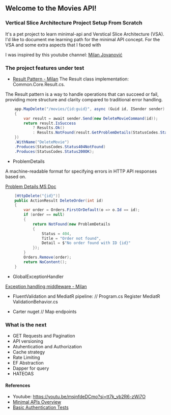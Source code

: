 
## Welcome to the Movies API!
### Vertical Slice Architecture Project Setup From Scratch


It's a pet project to learn minimal-api and Verstical Slice Architecture (VSA).
I'd like to document me learning path for the minimal API concept.
For the VSA and some extra aspects that I faced with

I was inspired by this youtube channel: 
[Milan Jovanović](https://www.youtube.com/@MilanJovanovicTech)


### The project features under test

- [Result Pattern - Milan](https://www.milanjovanovic.tech/blog/functional-error-handling-in-dotnet-with-the-result-pattern) The Result class implementation: Common.Core.Result.cs. 

The Result pattern is a way to handle operations that can succeed or fail, providing more structure and clarity compared to traditional error handling.

```C#
    app.MapDelete("/movies/{id:guid}", async (Guid id, ISender sender) =>
    {
        var result = await sender.Send(new DeleteMovieCommand(id));
        return result.IsSuccess
            ? Results.Ok()
            : Results.NotFound(result.GetProblemDetails(StatusCodes.Status404NotFound));
    })
    .WithName("DeleteMovie")
    .Produces(StatusCodes.Status404NotFound)
    .Produces(StatusCodes.Status200OK);
```

- ProblemDetails

A machine-readable format for specifying errors in HTTP API responses based on.

[Problem Details MS Doc](https://learn.microsoft.com/en-us/dotnet/api/microsoft.aspnetcore.mvc.problemdetails?view=aspnetcore-8.0)

```C#
    [HttpDelete("{id}")]
    public ActionResult DeleteOrder(int id)
    {
        var order = Orders.FirstOrDefault(o => o.Id == id);
        if (order == null)
        {
            return NotFound(new ProblemDetails
            {
                Status = 404,
                Title = "Order not found",
                Detail = $"No order found with ID {id}"
            });
        }
        Orders.Remove(order);
        return NoContent();
    }
```

- GlobalExceptionHandler

[Exception handling middleware - Milan](https://www.milanjovanovic.tech/blog/global-error-handling-in-aspnetcore-8)



 
- FluentValidation and MediatR pipeline:
 // Program.cs Register MediatR ValidationBehavior.cs

- Carter nuget
 // Map endpoints

### What is the next
- GET Requests and Pagination
- API versioning
- Atuhentication and Authorization
- Cache strategy
- Rate Limiting
- EF Abstraction
- Dapper for query
- HATEOAS

#### References
 - Youtube: https://youtu.be/msjnfdeDCmo?si=tt7k_vb2R6-zWi7O
 - [Minimal APIs Overview](https://learn.microsoft.com/en-us/aspnet/core/fundamentals/minimal-apis/overview?view=aspnetcore-8.0)
 - [Basic Authentication Tests](https://github.com/blowdart/idunno.Authentication/tree/dev/test/idunno.Authentication.Basic.Test)
